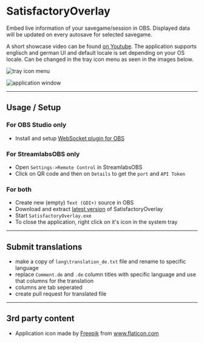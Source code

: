 ﻿# SatisfactoryOverlay
Embed live information of your savegame/session in OBS. Displayed data will be updated on every autosave for selected savegame.

A short showcase video can be found [on Youtube](https://www.youtube.com/watch?v=DDKD6sPyuTY). The application supports englisch and german UI and default locale is set depending on your OS locale. Can be changed in the tray icon menu as seen in the images below.

![tray icon menu](https://i.imgur.com/RP6vQOz.png)

![application window](https://i.imgur.com/Aqarw8o.png)
***
## Usage / Setup
### For OBS Studio only
- Install and setup [WebSocket plugin for OBS](https://github.com/Palakis/obs-websocket/releases)
### For StreamlabsOBS only
- Open `Settings->Remote Control` in StreamlabsOBS
- Click on QR code and then on `Details` to get the `port` and `API Token`
### For both
- Create new (empty) `Text (GDI+)` source in OBS
- Download and extract [latest version](https://github.com/mibbio/SatisfactoryOverlay/releases/latest) of SatisfactoryOverlay
- Start `SatisfactoryOverlay.exe`
- To close the application, right click on it's icon in the system tray
***
## Submit translations
- make a copy of `lang\translation_de.txt` file and rename to specific language
- replace `Comment.de` and `.de` column titles with specific language and use that columns for the translation
- columns are tab seperated
- create pull request for translated file
***
## 3rd party content
- Application icon made by <a href="http://www.freepik.com/" title="Freepik">Freepik</a> from <a href="https://www.flaticon.com/" title="Flaticon"> www.flaticon.com</a>
